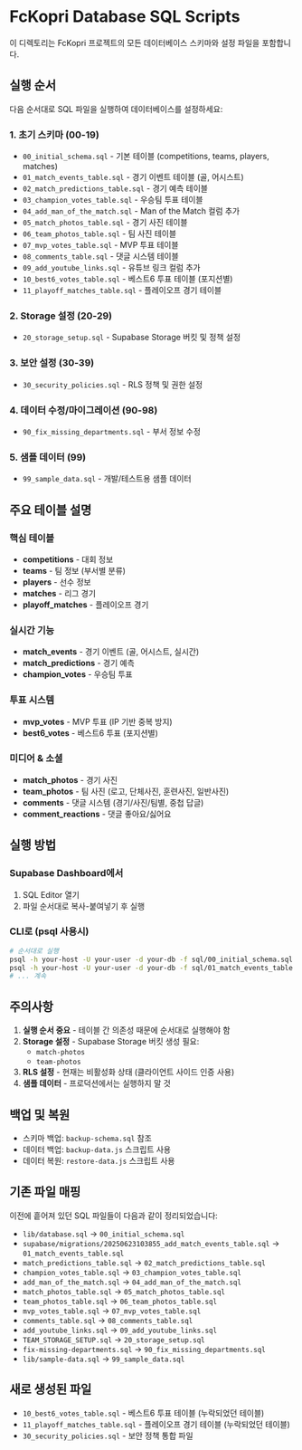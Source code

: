 # FcKopri Database SQL Scripts

이 디렉토리는 FcKopri 프로젝트의 모든 데이터베이스 스키마와 설정 파일을 포함합니다.

## 실행 순서

다음 순서대로 SQL 파일을 실행하여 데이터베이스를 설정하세요:

### 1. 초기 스키마 (00-19)
- `00_initial_schema.sql` - 기본 테이블 (competitions, teams, players, matches)
- `01_match_events_table.sql` - 경기 이벤트 테이블 (골, 어시스트)
- `02_match_predictions_table.sql` - 경기 예측 테이블
- `03_champion_votes_table.sql` - 우승팀 투표 테이블
- `04_add_man_of_the_match.sql` - Man of the Match 컬럼 추가
- `05_match_photos_table.sql` - 경기 사진 테이블
- `06_team_photos_table.sql` - 팀 사진 테이블
- `07_mvp_votes_table.sql` - MVP 투표 테이블
- `08_comments_table.sql` - 댓글 시스템 테이블
- `09_add_youtube_links.sql` - 유튜브 링크 컬럼 추가
- `10_best6_votes_table.sql` - 베스트6 투표 테이블 (포지션별)
- `11_playoff_matches_table.sql` - 플레이오프 경기 테이블

### 2. Storage 설정 (20-29)
- `20_storage_setup.sql` - Supabase Storage 버킷 및 정책 설정

### 3. 보안 설정 (30-39)
- `30_security_policies.sql` - RLS 정책 및 권한 설정

### 4. 데이터 수정/마이그레이션 (90-98)
- `90_fix_missing_departments.sql` - 부서 정보 수정

### 5. 샘플 데이터 (99)
- `99_sample_data.sql` - 개발/테스트용 샘플 데이터

## 주요 테이블 설명

### 핵심 테이블
- **competitions** - 대회 정보
- **teams** - 팀 정보 (부서별 분류)
- **players** - 선수 정보
- **matches** - 리그 경기
- **playoff_matches** - 플레이오프 경기

### 실시간 기능
- **match_events** - 경기 이벤트 (골, 어시스트, 실시간)
- **match_predictions** - 경기 예측
- **champion_votes** - 우승팀 투표

### 투표 시스템
- **mvp_votes** - MVP 투표 (IP 기반 중복 방지)
- **best6_votes** - 베스트6 투표 (포지션별)

### 미디어 & 소셜
- **match_photos** - 경기 사진
- **team_photos** - 팀 사진 (로고, 단체사진, 훈련사진, 일반사진)
- **comments** - 댓글 시스템 (경기/사진/팀별, 중첩 답글)
- **comment_reactions** - 댓글 좋아요/싫어요

## 실행 방법

### Supabase Dashboard에서
1. SQL Editor 열기
2. 파일 순서대로 복사-붙여넣기 후 실행

### CLI로 (psql 사용시)
```bash
# 순서대로 실행
psql -h your-host -U your-user -d your-db -f sql/00_initial_schema.sql
psql -h your-host -U your-user -d your-db -f sql/01_match_events_table.sql
# ... 계속
```

## 주의사항

1. **실행 순서 중요** - 테이블 간 의존성 때문에 순서대로 실행해야 함
2. **Storage 설정** - Supabase Storage 버킷 생성 필요:
   - `match-photos`
   - `team-photos`
3. **RLS 설정** - 현재는 비활성화 상태 (클라이언트 사이드 인증 사용)
4. **샘플 데이터** - 프로덕션에서는 실행하지 말 것

## 백업 및 복원

- 스키마 백업: `backup-schema.sql` 참조
- 데이터 백업: `backup-data.js` 스크립트 사용
- 데이터 복원: `restore-data.js` 스크립트 사용

## 기존 파일 매핑

이전에 흩어져 있던 SQL 파일들이 다음과 같이 정리되었습니다:

- `lib/database.sql` → `00_initial_schema.sql`
- `supabase/migrations/20250623103855_add_match_events_table.sql` → `01_match_events_table.sql`
- `match_predictions_table.sql` → `02_match_predictions_table.sql`
- `champion_votes_table.sql` → `03_champion_votes_table.sql`
- `add_man_of_the_match.sql` → `04_add_man_of_the_match.sql`
- `match_photos_table.sql` → `05_match_photos_table.sql`
- `team_photos_table.sql` → `06_team_photos_table.sql`
- `mvp_votes_table.sql` → `07_mvp_votes_table.sql`
- `comments_table.sql` → `08_comments_table.sql`
- `add_youtube_links.sql` → `09_add_youtube_links.sql`
- `TEAM_STORAGE_SETUP.sql` → `20_storage_setup.sql`
- `fix-missing-departments.sql` → `90_fix_missing_departments.sql`
- `lib/sample-data.sql` → `99_sample_data.sql`

## 새로 생성된 파일

- `10_best6_votes_table.sql` - 베스트6 투표 테이블 (누락되었던 테이블)
- `11_playoff_matches_table.sql` - 플레이오프 경기 테이블 (누락되었던 테이블)
- `30_security_policies.sql` - 보안 정책 통합 파일
